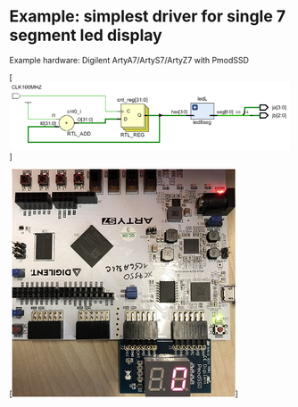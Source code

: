 # Example: simplest driver for single 7 segment led display

Example hardware: Digilent ArtyA7/ArtyS7/ArtyZ7 with PmodSSD

[![Schematic](https://raw.githubusercontent.com/signalius/FPGA_Verilog_Examples/master/Example_7seg_led_display/schematic.png)]
  
[![Photo from Arty S7](https://raw.githubusercontent.com/signalius/FPGA_Verilog_Examples/master/Example_7seg_led_display/photo.jpeg)]

